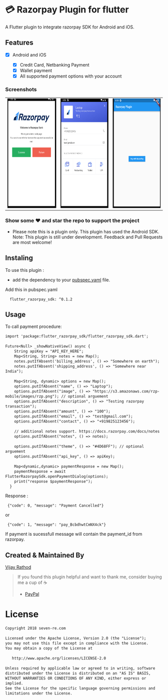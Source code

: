 # :credit_card: Razorpay Plugin for flutter

A Flutter plugin to integrate razorpay SDK for Android and iOS.

## Features

* [x] Android and iOS

  * [x] Credit Card, Netbanking Payment
  * [x] Wallet payment
  * [x] All supported payment options with your account

### Screenshots

<table>
  <tr>
     <td>
       <img src = "https://github.com/gibbsvjy007/flutter_razorpay_sdk/blob/master/1.PNG" height="350">
    </td>
    <td>
      <img src = "https://github.com/gibbsvjy007/flutter_razorpay_sdk/blob/master/2.PNG" height="350">
    </td>
    <td>
      <img src = "https://github.com/gibbsvjy007/flutter_razorpay_sdk/blob/master/3.PNG" height="350">
    </td>
  </tr>
 </table>

### Show some :heart: and star the repo to support the project

* Please note this is a plugin only. This plugin has used the Android SDK.
Note: This plugin is still under development. Feedback and Pull Requests are most welcome!


## Instaling
To use this plugin :

* add the dependency to your [pubspec.yaml](https://github.com/gibbsvjy007/flutter_razorpay_sdk) file.

Add this in pubspec.yaml
```
  flutter_razorpay_sdk: ^0.1.2
```

## Usage
To call payment procedure:

```
import 'package:flutter_razorpay_sdk/flutter_razorpay_sdk.dart';

Future<Null> _showNativeView() async {
    String apiKey = "API_KEY_HERE";
    Map<String, String> notes = new Map();
    notes.putIfAbsent('billing_address', () => "Somewhere on earth");
    notes.putIfAbsent('shipping_address', () => "Somewhere near India");

    Map<String, dynamic> options = new Map();
    options.putIfAbsent("name", () => "Laptop");
    options.putIfAbsent("image", () => "https://s3.amazonaws.com/rzp-mobile/images/rzp.png"); // optional arguement
    options.putIfAbsent("description", () => "Testing razorpay transaction");
    options.putIfAbsent("amount", () => "100");
    options.putIfAbsent("email", () => "test@gmail.com");
    options.putIfAbsent("contact", () => "+919825123456");

    // additional notes support. https://docs.razorpay.com/docs/notes
    options.putIfAbsent("notes", () => notes);

    options.putIfAbsent("theme", () => "#4D68FF"); // optional arguement
    options.putIfAbsent("api_key", () => apiKey);

    Map<dynamic,dynamic> paymentResponse = new Map();
    paymentResponse = await FlutterRazorpaySdk.openPaymentDialog(options);
    print("response $paymentResponse");
  }

```
Response :
```
 {"code": 0, "message": "Payment Cancelled"}
```
or
```
 {"code": 1, "message": "pay_BcbdhwtCmNX4ck"}
```
If payment is sucessfull message will contain the payment_id from razorpay.


## Created & Maintained By

[Vijay Rathod](https://github.com/gibbsvjy007)

> If you found this plugin helpful and want to thank me, consider buying me a cup of :coffee:
>
> * [PayPal](https://www.paypal.me/gibbsvjy007)

# License

    Copyright 2018 seven-re.com

    Licensed under the Apache License, Version 2.0 (the "License");
    you may not use this file except in compliance with the License.
    You may obtain a copy of the License at

       http://www.apache.org/licenses/LICENSE-2.0

    Unless required by applicable law or agreed to in writing, software
    distributed under the License is distributed on an "AS IS" BASIS,
    WITHOUT WARRANTIES OR CONDITIONS OF ANY KIND, either express or implied.
    See the License for the specific language governing permissions and
    limitations under the License.

